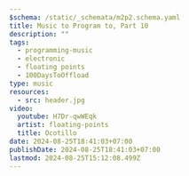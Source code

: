 ```yaml
---
$schema: /static/_schemata/m2p2.schema.yaml
title: Music to Program to, Part 10
description: ""
tags:
  - programming-music
  - electronic
  - floating points
  - 100DaysToOffload
type: music
resources:
  - src: header.jpg
video:
  youtube: H7Dr-qwWEqk
  artist: floating-points
  title: Ocotillo
date: 2024-08-25T18:41:03+07:00
publishDate: 2024-08-25T18:41:03+07:00
lastmod: 2024-08-25T15:12:08.499Z
---
```

